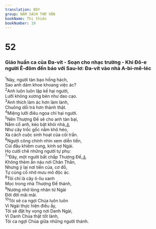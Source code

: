 ```yaml
---
translation: BDY
group: NĂM SÁCH THƠ VĂN
bookName: Thi thiên 
bookNumber: 19
---
```


<div class="title"><h1>52</h1><h3>Giáo huấn ca của Đa-vít - Soạn cho nhạc trưởng - Khi Đô-e người Ê-đôm đến báo với Sau-lơ: Đa-vít vào nhà A-bi-mê-léc</h3></div>
<span class="verse thi_52_1"><sup>1</sup>Này, người tàn bạo hống hách,<br/>Sao anh dám khoe khoang việc ác?<br/></span>
<span class="verse thi_52_2"><sup>2</sup>Anh luôn luôn lập kế hại người,<br/>Lưỡi không xương bén như dao cạo.<br/></span>
<span class="verse thi_52_3"><sup>3</sup>Anh thích làm ác hơn làm lành,<br/>Chuông dối trá hơn thành thật.<br/></span>
<span class="verse thi_52_4"><sup>4</sup>Miệng lưỡi điêu ngoa chỉ hại người.<br/></span>
<span class="verse thi_52_5"><sup>5</sup>Nên Thượng Đế sẽ cho anh tàn bại,<br/>Nắm cổ anh, kéo bật khỏi nhà,<a href="#" data-toggle="tooltip" data-placement="bottom" title="Nt lều trại">⚓</a><br/>Như cây trốc gốc nằm khô héo,<br/>Xa cách cuộc sinh hoạt của cõi trần.<br/></span>
<span class="verse thi_52_6"><sup>6</sup>Người công chính nhìn xem diễn tiến,<br/>Cúi đầu khiêm cung, kính sợ Ngài.<br/>Họ cười chê những người tự phụ:<br/></span>
<span class="verse thi_52_7"><sup>7</sup>“Đây, một người bất chấp Thượng Đế,<a href="#" data-toggle="tooltip" data-placement="bottom" title="ngụ ý">⚓</a><br/>Không thèm ẩn náu nơi Chân Thần,<br/>Nhưng ỷ lại nơi tiền của, cơ đồ,<br/>Tự củng cố nhờ mưu mô độc ác.<br/></span>
<span class="verse thi_52_8"><sup>8</sup>Tôi chỉ là cây ô-liu xanh<br/>Mọc trong nhà Thượng Đế thánh,<br/></span>
<span class="verse thi_52_9"><sup>9</sup>Nương nhờ lòng nhân từ Ngài<br/>Đời đời mãi mãi.<br/></span>
<span class="verse thi_52_10"><sup>10</sup>Tôi sẽ ca ngợi Chúa luôn luôn<br/>Vì Ngài thực hiện điều ấy,<br/>Tôi sẽ đặt hy vọng nơi Danh Ngài,<br/>Vì Danh Chúa thật tốt lành,<br/>Tôi ca ngợi Chúa giữa những người thánh.</span>
